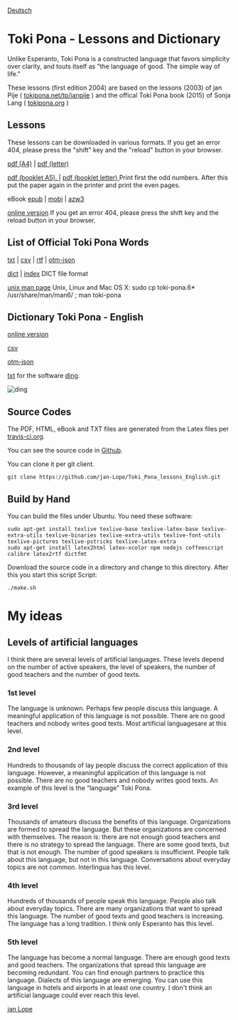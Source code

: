 <!--
  Description: Toki Pona is a constructed language that favors simplicity over clarity, and touts itself as "the language of good. The simple way of life." 
  -->

[Deutsch](https://jan-lope.github.io/Toki_Pona_Lektionen_Deutsch/)

# Toki Pona - Lessons and Dictionary
Unlike Esperanto, Toki Pona is a constructed language that favors simplicity over clarity, and touts itself as "the language of good. The simple way of life." 

These lessons  (first edition 2004) are based on the lessons (2003) of jan Pije ( [tokipona.net/tp/janpije](http://tokipona.net/tp/janpije/) ) and the offical Toki Pona book (2015) of Sonja Lang ( [tokipona.org](http://tokipona.org) ) 
 
## Lessons

These lessons can be downloaded in various formats. 
If you get an error 404, please press the "shift" key and the "reload" button in your browser.

[pdf (A4)](https://github.com/jan-Lope/Toki_Pona_lessons_English/raw/gh-pages/toki-pona-lessons_en.pdf) | 
[pdf (letter)](https://github.com/jan-Lope/Toki_Pona_lessons_English/raw/gh-pages/toki-pona-lessons_en-letter.pdf) 


[pdf (booklet A5). ](https://github.com/jan-Lope/Toki_Pona_lessons_English/raw/gh-pages/toki-pona-lessons_en-booklet.pdf) | 
[pdf (booklet letter) ](https://github.com/jan-Lope/Toki_Pona_lessons_English/raw/gh-pages/toki-pona-lessons_en-booklet-letter.pdf) 
Print first the odd numbers. After this put the paper again in the printer and print the even pages.


eBook [epub](https://github.com/jan-Lope/Toki_Pona_lessons_English/raw/gh-pages/toki-pona-lessons_en.epub) | 
[mobi](https://github.com/jan-Lope/Toki_Pona_lessons_English/raw/gh-pages/toki-pona-lessons_en.mobi) |
[azw3](https://github.com/jan-Lope/Toki_Pona_lessons_English/raw/gh-pages/toki-pona-lessons_en.azw3)

[online version](https://htmlpreview.github.io/?https://raw.githubusercontent.com/jan-Lope/Toki_Pona_lessons_English/gh-pages/toki-pona-lessons_en/index.html) 
If you get an error 404, please press the shift key and the reload button in your browser.


## List of Official Toki Pona Words

[txt](https://github.com/jan-Lope/Toki_Pona_lessons_English/raw/gh-pages/nimi_pi_toki_pona.txt) | 
[csv](https://github.com/jan-Lope/Toki_Pona_lessons_English/raw/gh-pages/nimi_pi_toki_pona.csv) | 
[rtf](https://github.com/jan-Lope/Toki_Pona_lessons_English/raw/gh-pages/nimi_pi_toki_pona.rtf) |
[otm-json](https://github.com/jan-Lope/Toki_Pona_lessons_English/raw/gh-pages/nimi_pi_toki_pona.json)  

[dict](https://github.com/jan-Lope/Toki_Pona_lessons_English/raw/gh-pages/nimi_pi_toki_pona-dict.dict) | 
[index](https://github.com/jan-Lope/Toki_Pona_lessons_English/raw/gh-pages/nimi_pi_toki_pona-dict.index) 
DICT file format



[unix man page](https://github.com/jan-Lope/Toki_Pona_lessons_English/raw/gh-pages/toki-pona.6.gz)
Unix, Linux and Mac OS X: sudo cp toki-pona.6* /usr/share/man/man6/ ; man toki-pona


## Dictionary Toki Pona - English

[online version](https://htmlpreview.github.io/?https://raw.githubusercontent.com/jan-Lope/Toki_Pona_lessons_English/gh-pages/dictionary.html) 

[csv](https://raw.githubusercontent.com/jan-Lope/Toki_Pona_lessons_English/gh-pages/toki-pona_english.csv) 

[otm-json](https://raw.githubusercontent.com/jan-Lope/Toki_Pona_lessons_English/gh-pages/toki-pona-lessons_en.json)

[txt](https://raw.githubusercontent.com/jan-Lope/Toki_Pona_lessons_English/gh-pages/toki-pona_english.txt) for the software [ding](http://www-user.tu-chemnitz.de/~fri/ding/).

![ding](ding01.png?raw=true "ding")



## Source Codes

The PDF, HTML, eBook and TXT files are generated from the Latex files per [travis-ci.org](https://travis-ci.org/jan-Lope/Toki_Pona_lessons_English).

You can see the source code in [Github](https://github.com/jan-Lope/Toki_Pona_lessons_English).

You can clone it per git client.

    git clone https://github.com/jan-Lope/Toki_Pona_lessons_English.git


## Build by Hand

You can build the files under Ubuntu. You need these software:


    sudo apt-get install texlive texlive-base texlive-latex-base texlive-extra-utils texlive-binaries texlive-extra-utils texlive-font-utils texlive-pictures texlive-pstricks texlive-latex-extra 
    sudo apt-get install latex2html latex-xcolor npm nodejs coffeescript calibre latex2rtf dictfmt


Download the source code in a directory and change to this directory. After this you start this script Script:


    ./make.sh


# My ideas

## Levels of artificial languages

I think there are several levels of artificial languages. These levels depend on the number of active speakers, the level of speakers, the number of good teachers and the number of good texts.

### 1st level

The language is unknown. Perhaps few people discuss this language. A meaningful application of this language is not possible. There are no good teachers and nobody writes good texts. Most artificial languages ​​are at this level.

### 2nd level

Hundreds to thousands of lay people discuss the correct application of this language. However, a meaningful application of this language is not possible. There are no good teachers and nobody writes good texts. An example of this level is the “language” Toki Pona.

### 3rd level

Thousands of amateurs discuss the benefits of this language. Organizations are formed to spread the language. But these organizations are concerned with themselves. The reason is: there are not enough good teachers and there is no strategy to spread the language. There are some good texts, but that is not enough. The number of good speakers is insufficient. People talk about this language, but not in this language. Conversations about everyday topics are not common. Interlingua has this level.

### 4th level

Hundreds of thousands of people speak this language. People also talk about everyday topics. There are many organizations that want to spread this language. The number of good texts and good teachers is increasing. The language has a long tradition. I think only Esperanto has this level.

### 5th level

The language has become a normal language. There are enough good texts and good teachers. The organizations that spread this language are becoming redundant. You can find enough partners to practice this language. Dialects of this language are emerging. You can use this language in hotels and airports in at least one country. I don't think an artificial language could ever reach this level.




[jan Lope](https://jan-lope.github.io)
